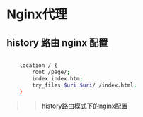 # Nginx代理

## history 路由 nginx 配置

```sh

    location / {
        root /page/;
        index index.htm;
        try_files $uri $uri/ /index.html;
    }
```





>> [history路由模式下的nginx配置](https://www.cnblogs.com/imgss/p/11703422.html)
